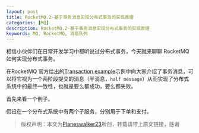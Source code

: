 ```yaml
---
layout: post
title: RocketMQ.2-基于事务消息实现分布式事务的实现原理
categories: [MQ]
description: RocketMQ.2-基于事务消息实现分布式事务的实现原理
keywords: MQ, RocketMQ, 消息队列
---
```


相信小伙伴们在日常开发学习中都听说过分布式事务，今天就来聊聊 RocketMQ 如何实现分布式事务。

在RocketMQ 官方给出的[Transaction example](https://rocketmq.apache.org/docs/transaction-example/)示例中向大家介绍了事务消息，可以将它视为一个两阶段提交的消息（半消息，`half message`）从而实现了分布式系统中的最终一致性，也就是要么都成功，要么都失败。

首先来看一个例子。

假设在一个分布式系统中有两个子服务，分别用于下单和支付。


> 版权声明：本文为[Planeswalker23](https://github.com/Planeswalker23)所创，转载请带上原文链接，感谢
